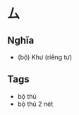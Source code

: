 # 厶

## Nghĩa
* (bộ) Khư (riêng tư)

## Tags
* bộ thủ
* bộ thủ 2 nét

<script>window.HANZI_FIELD='厶';</script>